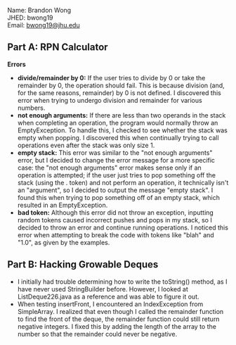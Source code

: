 Name: Brandon Wong  
JHED: bwong19  
Email: bwong19@jhu.edu  

## Part A: RPN Calculator

__Errors__
* __divide/remainder by 0:__ If the user tries to divide by 0 or take the remainder by 0, the operation should fail. This is because division (and, for the same reasons, remainder) by 0 is not defined. I discovered this error when trying to undergo division and remainder for various numbers.
* __not enough arguments:__ If there are less than two operands in the stack when completing an operation, the program would normally throw an EmptyException. To handle this, I checked to see whether the stack was empty when popping. I discovered this when continually trying to call operations even after the stack was only size 1.
* __empty stack:__ This error was similar to the "not enough arguments" error, but I decided to change the error message for a more specific case: the "not enough arguments" error makes sense only if an operation is attempted; if the user just tries to pop something off the stack (using the . token) and not perform an operation, it technically isn't an "argument", so I decided to output the message "empty stack". I found this when trying to pop something off of an empty stack, which resulted in an EmptyException.
* __bad token:__ Although this error did not throw an exception, inputting random tokens caused incorrect pushes and pops in my stack, so I decided to throw an error and continue running operations. I noticed this error when attempting to break the code with tokens like "blah" and "1.0", as given by the examples.


## Part B: Hacking Growable Deques

* I initially had trouble determining how to write the toString() method, as I have never used StringBuilder before. However, I looked at ListDeque226.java as a reference and was able to figure it out.
* When testing insertFront, I encountered an IndexException from SimpleArray. I realized that even though I called the remainder function to find the front of the deque, the remainder function could still return negative integers. I fixed this by adding the length of the array to the number so that the remainder could never be negative.